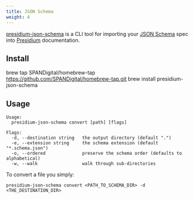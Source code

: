 ```yaml
---
title: JSON Schema
weight: 4
---
```


[presidium-json-schema](https://github.com/SPANDigital/presidium-json-schema) is a CLI tool for importing your [JSON Schema](http://json-schema.org/) spec into
[Presidium](http://presidium.spandigital.net) documentation.

## Install

brew tap SPANDigital/homebrew-tap https://github.com/SPANDigital/homebrew-tap.git
brew install presidium-json-schema

## Usage

```text
Usage:
  presidium-json-schema convert [path] [flags]

Flags:
  -d, --destination string   the output directory (default ".")
  -e, --extension string     the schema extension (default "*.schema.json")
  -o, --ordered              preserve the schema order (defaults to alphabetical)
  -w, --walk                 walk through sub-directories
```

To convert a file you simply:

```shell
presidium-json-schema convert <PATH_TO_SCHEMA_DIR> -d <THE_DESTINATION_DIR>
```
